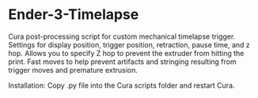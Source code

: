 # Ender-3-Timelapse
Cura post-processing script for custom mechanical timelapse trigger.
Settings for display position, trigger position, retraction, pause time, and z hop.
Allows you to specify Z hop to prevent the extruder from hitting the print.
Fast moves to help prevent artifacts and stringing resulting from trigger moves and premature extrusion.


Installation: Copy .py file into the Cura scripts folder and restart Cura.
